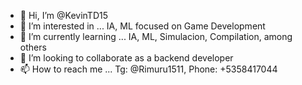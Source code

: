 - 👋 Hi, I’m @KevinTD15
- 👀 I’m interested in ... IA, ML focused on Game Development
- 🌱 I’m currently learning ... IA, ML, Simulacion, Compilation, among others
- 💞️ I’m looking to collaborate as a backend developer
- 📫 How to reach me ... Tg: @Rimuru1511, Phone: +5358417044

<!---
KevinTD15/KevinTD15 is a ✨ special ✨ repository because its `README.md` (this file) appears on your GitHub profile.
You can click the Preview link to take a look at your changes.
--->
